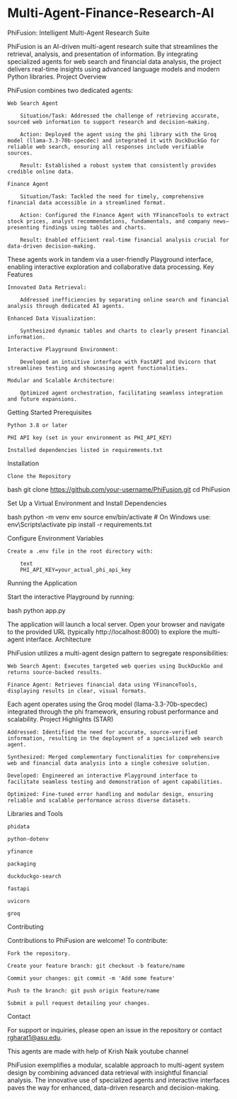 # Multi-Agent-Finance-Research-AI

PhiFusion: Intelligent Multi-Agent Research Suite

PhiFusion is an AI-driven multi-agent research suite that streamlines the retrieval, analysis, and presentation of information. By integrating specialized agents for web search and financial data analysis, the project delivers real-time insights using advanced language models and modern Python libraries.
Project Overview

PhiFusion combines two dedicated agents:

    Web Search Agent

        Situation/Task: Addressed the challenge of retrieving accurate, sourced web information to support research and decision-making.

        Action: Deployed the agent using the phi library with the Groq model (llama-3.3-70b-specdec) and integrated it with DuckDuckGo for reliable web search, ensuring all responses include verifiable sources.

        Result: Established a robust system that consistently provides credible online data.

    Finance Agent

        Situation/Task: Tackled the need for timely, comprehensive financial data accessible in a streamlined format.

        Action: Configured the Finance Agent with YFinanceTools to extract stock prices, analyst recommendations, fundamentals, and company news—presenting findings using tables and charts.

        Result: Enabled efficient real-time financial analysis crucial for data-driven decision-making.

These agents work in tandem via a user-friendly Playground interface, enabling interactive exploration and collaborative data processing.
Key Features

    Innovated Data Retrieval:

        Addressed inefficiencies by separating online search and financial analysis through dedicated AI agents.

    Enhanced Data Visualization:

        Synthesized dynamic tables and charts to clearly present financial information.

    Interactive Playground Environment:

        Developed an intuitive interface with FastAPI and Uvicorn that streamlines testing and showcasing agent functionalities.

    Modular and Scalable Architecture:

        Optimized agent orchestration, facilitating seamless integration and future expansions.

Getting Started
Prerequisites

    Python 3.8 or later

    PHI API key (set in your environment as PHI_API_KEY)

    Installed dependencies listed in requirements.txt

Installation

    Clone the Repository

bash
git clone https://github.com/your-username/PhiFusion.git
cd PhiFusion

Set Up a Virtual Environment and Install Dependencies

bash
python -m venv env
source env/bin/activate  # On Windows use: env\Scripts\activate
pip install -r requirements.txt

Configure Environment Variables

    Create a .env file in the root directory with:

        text
        PHI_API_KEY=your_actual_phi_api_key

Running the Application

Start the interactive Playground by running:

bash
python app.py

The application will launch a local server. Open your browser and navigate to the provided URL (typically http://localhost:8000) to explore the multi-agent interface.
Architecture

PhiFusion utilizes a multi-agent design pattern to segregate responsibilities:

    Web Search Agent: Executes targeted web queries using DuckDuckGo and returns source-backed results.

    Finance Agent: Retrieves financial data using YFinanceTools, displaying results in clear, visual formats.

Each agent operates using the Groq model (llama-3.3-70b-specdec) integrated through the phi framework, ensuring robust performance and scalability.
Project Highlights (STAR)

    Addressed: Identified the need for accurate, source-verified information, resulting in the deployment of a specialized web search agent.

    Synthesized: Merged complementary functionalities for comprehensive web and financial data analysis into a single cohesive solution.

    Developed: Engineered an interactive Playground interface to facilitate seamless testing and demonstration of agent capabilities.

    Optimized: Fine-tuned error handling and modular design, ensuring reliable and scalable performance across diverse datasets.

Libraries and Tools

    phidata

    python-dotenv

    yfinance

    packaging

    duckduckgo-search

    fastapi

    uvicorn

    groq

Contributing

Contributions to PhiFusion are welcome! To contribute:

    Fork the repository.

    Create your feature branch: git checkout -b feature/name

    Commit your changes: git commit -m 'Add some feature'

    Push to the branch: git push origin feature/name

    Submit a pull request detailing your changes.


Contact

For support or inquiries, please open an issue in the repository or contact rgharat1@asu.edu.

This agents are made with help of Krish Naik youtube channel

PhiFusion exemplifies a modular, scalable approach to multi-agent system design by combining advanced data retrieval with insightful financial analysis. The innovative use of specialized agents and interactive interfaces paves the way for enhanced, data-driven research and decision-making.
